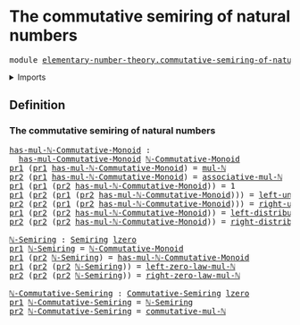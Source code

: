 # The commutative semiring of natural numbers

<pre class="Agda"><a id="56" class="Keyword">module</a> <a id="63" href="elementary-number-theory.commutative-semiring-of-natural-numbers.html" class="Module">elementary-number-theory.commutative-semiring-of-natural-numbers</a> <a id="128" class="Keyword">where</a>
</pre>
<details><summary>Imports</summary>

<pre class="Agda"><a id="184" class="Keyword">open</a> <a id="189" class="Keyword">import</a> <a id="196" href="commutative-algebra.commutative-semirings.html" class="Module">commutative-algebra.commutative-semirings</a>

<a id="239" class="Keyword">open</a> <a id="244" class="Keyword">import</a> <a id="251" href="elementary-number-theory.monoid-of-natural-numbers-with-addition.html" class="Module">elementary-number-theory.monoid-of-natural-numbers-with-addition</a>
<a id="316" class="Keyword">open</a> <a id="321" class="Keyword">import</a> <a id="328" href="elementary-number-theory.multiplication-natural-numbers.html" class="Module">elementary-number-theory.multiplication-natural-numbers</a>

<a id="385" class="Keyword">open</a> <a id="390" class="Keyword">import</a> <a id="397" href="foundation.dependent-pair-types.html" class="Module">foundation.dependent-pair-types</a>
<a id="429" class="Keyword">open</a> <a id="434" class="Keyword">import</a> <a id="441" href="foundation.universe-levels.html" class="Module">foundation.universe-levels</a>

<a id="469" class="Keyword">open</a> <a id="474" class="Keyword">import</a> <a id="481" href="ring-theory.semirings.html" class="Module">ring-theory.semirings</a>
</pre>
</details>

## Definition

### The commutative semiring of natural numbers

<pre class="Agda"><a id="has-mul-ℕ-Commutative-Monoid"></a><a id="592" href="elementary-number-theory.commutative-semiring-of-natural-numbers.html#592" class="Function">has-mul-ℕ-Commutative-Monoid</a> <a id="621" class="Symbol">:</a>
  <a id="625" href="ring-theory.semirings.html#1169" class="Function">has-mul-Commutative-Monoid</a> <a id="652" href="elementary-number-theory.monoid-of-natural-numbers-with-addition.html#1075" class="Function">ℕ-Commutative-Monoid</a>
<a id="673" href="foundation.dependent-pair-types.html#603" class="Field">pr1</a> <a id="677" class="Symbol">(</a><a id="678" href="foundation.dependent-pair-types.html#603" class="Field">pr1</a> <a id="682" href="elementary-number-theory.commutative-semiring-of-natural-numbers.html#592" class="Function">has-mul-ℕ-Commutative-Monoid</a><a id="710" class="Symbol">)</a> <a id="712" class="Symbol">=</a> <a id="714" href="elementary-number-theory.multiplication-natural-numbers.html#1234" class="Function">mul-ℕ</a>
<a id="720" href="foundation.dependent-pair-types.html#615" class="Field">pr2</a> <a id="724" class="Symbol">(</a><a id="725" href="foundation.dependent-pair-types.html#603" class="Field">pr1</a> <a id="729" href="elementary-number-theory.commutative-semiring-of-natural-numbers.html#592" class="Function">has-mul-ℕ-Commutative-Monoid</a><a id="757" class="Symbol">)</a> <a id="759" class="Symbol">=</a> <a id="761" href="elementary-number-theory.multiplication-natural-numbers.html#3956" class="Function">associative-mul-ℕ</a>
<a id="779" href="foundation.dependent-pair-types.html#603" class="Field">pr1</a> <a id="783" class="Symbol">(</a><a id="784" href="foundation.dependent-pair-types.html#603" class="Field">pr1</a> <a id="788" class="Symbol">(</a><a id="789" href="foundation.dependent-pair-types.html#615" class="Field">pr2</a> <a id="793" href="elementary-number-theory.commutative-semiring-of-natural-numbers.html#592" class="Function">has-mul-ℕ-Commutative-Monoid</a><a id="821" class="Symbol">))</a> <a id="824" class="Symbol">=</a> <a id="826" class="Number">1</a>
<a id="828" href="foundation.dependent-pair-types.html#603" class="Field">pr1</a> <a id="832" class="Symbol">(</a><a id="833" href="foundation.dependent-pair-types.html#615" class="Field">pr2</a> <a id="837" class="Symbol">(</a><a id="838" href="foundation.dependent-pair-types.html#603" class="Field">pr1</a> <a id="842" class="Symbol">(</a><a id="843" href="foundation.dependent-pair-types.html#615" class="Field">pr2</a> <a id="847" href="elementary-number-theory.commutative-semiring-of-natural-numbers.html#592" class="Function">has-mul-ℕ-Commutative-Monoid</a><a id="875" class="Symbol">)))</a> <a id="879" class="Symbol">=</a> <a id="881" href="elementary-number-theory.multiplication-natural-numbers.html#2056" class="Function">left-unit-law-mul-ℕ</a>
<a id="901" href="foundation.dependent-pair-types.html#615" class="Field">pr2</a> <a id="905" class="Symbol">(</a><a id="906" href="foundation.dependent-pair-types.html#615" class="Field">pr2</a> <a id="910" class="Symbol">(</a><a id="911" href="foundation.dependent-pair-types.html#603" class="Field">pr1</a> <a id="915" class="Symbol">(</a><a id="916" href="foundation.dependent-pair-types.html#615" class="Field">pr2</a> <a id="920" href="elementary-number-theory.commutative-semiring-of-natural-numbers.html#592" class="Function">has-mul-ℕ-Commutative-Monoid</a><a id="948" class="Symbol">)))</a> <a id="952" class="Symbol">=</a> <a id="954" href="elementary-number-theory.multiplication-natural-numbers.html#1897" class="Function">right-unit-law-mul-ℕ</a>
<a id="975" href="foundation.dependent-pair-types.html#603" class="Field">pr1</a> <a id="979" class="Symbol">(</a><a id="980" href="foundation.dependent-pair-types.html#615" class="Field">pr2</a> <a id="984" class="Symbol">(</a><a id="985" href="foundation.dependent-pair-types.html#615" class="Field">pr2</a> <a id="989" href="elementary-number-theory.commutative-semiring-of-natural-numbers.html#592" class="Function">has-mul-ℕ-Commutative-Monoid</a><a id="1017" class="Symbol">))</a> <a id="1020" class="Symbol">=</a> <a id="1022" href="elementary-number-theory.multiplication-natural-numbers.html#2981" class="Function">left-distributive-mul-add-ℕ</a>
<a id="1050" href="foundation.dependent-pair-types.html#615" class="Field">pr2</a> <a id="1054" class="Symbol">(</a><a id="1055" href="foundation.dependent-pair-types.html#615" class="Field">pr2</a> <a id="1059" class="Symbol">(</a><a id="1060" href="foundation.dependent-pair-types.html#615" class="Field">pr2</a> <a id="1064" href="elementary-number-theory.commutative-semiring-of-natural-numbers.html#592" class="Function">has-mul-ℕ-Commutative-Monoid</a><a id="1092" class="Symbol">))</a> <a id="1095" class="Symbol">=</a> <a id="1097" href="elementary-number-theory.multiplication-natural-numbers.html#3626" class="Function">right-distributive-mul-add-ℕ</a>

<a id="ℕ-Semiring"></a><a id="1127" href="elementary-number-theory.commutative-semiring-of-natural-numbers.html#1127" class="Function">ℕ-Semiring</a> <a id="1138" class="Symbol">:</a> <a id="1140" href="ring-theory.semirings.html#2063" class="Function">Semiring</a> <a id="1149" href="Agda.Primitive.html#915" class="Primitive">lzero</a>
<a id="1155" href="foundation.dependent-pair-types.html#603" class="Field">pr1</a> <a id="1159" href="elementary-number-theory.commutative-semiring-of-natural-numbers.html#1127" class="Function">ℕ-Semiring</a> <a id="1170" class="Symbol">=</a> <a id="1172" href="elementary-number-theory.monoid-of-natural-numbers-with-addition.html#1075" class="Function">ℕ-Commutative-Monoid</a>
<a id="1193" href="foundation.dependent-pair-types.html#603" class="Field">pr1</a> <a id="1197" class="Symbol">(</a><a id="1198" href="foundation.dependent-pair-types.html#615" class="Field">pr2</a> <a id="1202" href="elementary-number-theory.commutative-semiring-of-natural-numbers.html#1127" class="Function">ℕ-Semiring</a><a id="1212" class="Symbol">)</a> <a id="1214" class="Symbol">=</a> <a id="1216" href="elementary-number-theory.commutative-semiring-of-natural-numbers.html#592" class="Function">has-mul-ℕ-Commutative-Monoid</a>
<a id="1245" href="foundation.dependent-pair-types.html#603" class="Field">pr1</a> <a id="1249" class="Symbol">(</a><a id="1250" href="foundation.dependent-pair-types.html#615" class="Field">pr2</a> <a id="1254" class="Symbol">(</a><a id="1255" href="foundation.dependent-pair-types.html#615" class="Field">pr2</a> <a id="1259" href="elementary-number-theory.commutative-semiring-of-natural-numbers.html#1127" class="Function">ℕ-Semiring</a><a id="1269" class="Symbol">))</a> <a id="1272" class="Symbol">=</a> <a id="1274" href="elementary-number-theory.multiplication-natural-numbers.html#1594" class="Function">left-zero-law-mul-ℕ</a>
<a id="1294" href="foundation.dependent-pair-types.html#615" class="Field">pr2</a> <a id="1298" class="Symbol">(</a><a id="1299" href="foundation.dependent-pair-types.html#615" class="Field">pr2</a> <a id="1303" class="Symbol">(</a><a id="1304" href="foundation.dependent-pair-types.html#615" class="Field">pr2</a> <a id="1308" href="elementary-number-theory.commutative-semiring-of-natural-numbers.html#1127" class="Function">ℕ-Semiring</a><a id="1318" class="Symbol">))</a> <a id="1321" class="Symbol">=</a> <a id="1323" href="elementary-number-theory.multiplication-natural-numbers.html#1685" class="Function">right-zero-law-mul-ℕ</a>

<a id="ℕ-Commutative-Semiring"></a><a id="1345" href="elementary-number-theory.commutative-semiring-of-natural-numbers.html#1345" class="Function">ℕ-Commutative-Semiring</a> <a id="1368" class="Symbol">:</a> <a id="1370" href="commutative-algebra.commutative-semirings.html#1182" class="Function">Commutative-Semiring</a> <a id="1391" href="Agda.Primitive.html#915" class="Primitive">lzero</a>
<a id="1397" href="foundation.dependent-pair-types.html#603" class="Field">pr1</a> <a id="1401" href="elementary-number-theory.commutative-semiring-of-natural-numbers.html#1345" class="Function">ℕ-Commutative-Semiring</a> <a id="1424" class="Symbol">=</a> <a id="1426" href="elementary-number-theory.commutative-semiring-of-natural-numbers.html#1127" class="Function">ℕ-Semiring</a>
<a id="1437" href="foundation.dependent-pair-types.html#615" class="Field">pr2</a> <a id="1441" href="elementary-number-theory.commutative-semiring-of-natural-numbers.html#1345" class="Function">ℕ-Commutative-Semiring</a> <a id="1464" class="Symbol">=</a> <a id="1466" href="elementary-number-theory.multiplication-natural-numbers.html#2692" class="Function">commutative-mul-ℕ</a>
</pre>
